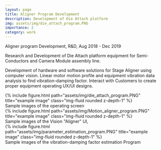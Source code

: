 ```yaml
---
layout: page
title: Aligner Program Development
description: Development of Die Attach platform 
img: assets/img/die_attach_program.PNG
importance: 2
category: work
---
```


Aligner program Development, R&D, Aug 2018 - Dec 2019

Research and Development of Die Attach platform equipment for Semi-Conductors and Camera Module assembly line.

Development of hardware and software solutions for Stage Aligner using computer vision.
Linear motor motion profile and equipment vibration data analysis to find vibration-damping factor.
Interact with Customers to create proper equipment operating UX/UI designs.


<div class="row">
    <div class="col-sm mt-3 mt-md-0">
        {% include figure.html path="assets/img/die_attach_program.PNG" title="example image" class="img-fluid rounded z-depth-1" %}
    </div>
</div>
<div class="caption">
    Sample images of the operating screen
</div>

<div class="row">
    <div class="col-sm mt-3 mt-md-0">
        {% include figure.html path="assets/img/Motion_aligner_program.PNG" title="example image" class="img-fluid rounded z-depth-1" %}
    </div>
</div>
<div class="caption">
    Sample images of the Vision "Aligner" UI, 
</div>

<div class="row">
    <div class="col-sm mt-3 mt-md-0">
        {% include figure.html path="assets/img/parameter_estimation_program.PNG" title="example image" class="img-fluid rounded z-depth-1" %}
    </div>
</div>
<div class="caption">
    Sample images of the vibration-damping factor estimation Program
</div>
